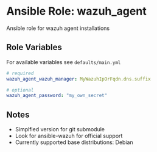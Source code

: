 # Ansible Role: wazuh_agent

Ansible role for wazuh agent installations

## Role Variables

For available variables see `defaults/main.yml`
```yaml
# required
wazuh_agent_wazuh_manager: MyWazuhIpOrFqdn.dns.suffix

# optional
wazuh_agent_password: "my_own_secret"

```

## Notes

- Simplfied version for git submodule
- Look for ansible-wazuh for official support
- Currently supported base distributions: Debian

